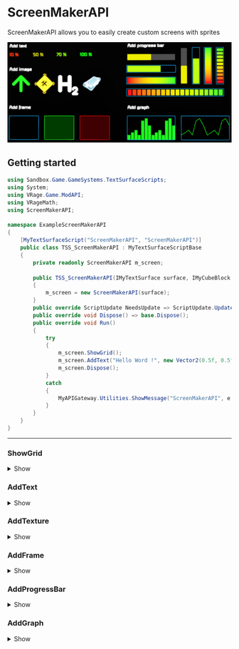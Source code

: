 # ScreenMakerAPI

ScreenMakerAPI allows you to easily create custom screens with sprites

![ScreenMakerAPI](https://github.com/Norax64/ScreenMakerAPI/blob/main/Images/ScreenMakerAPI.jpg)

## Getting started

```C#
using Sandbox.Game.GameSystems.TextSurfaceScripts;
using System;
using VRage.Game.ModAPI;
using VRageMath;
using ScreenMakerAPI;

namespace ExampleScreenMakerAPI
{
    [MyTextSurfaceScript("ScreenMakerAPI", "ScreenMakerAPI")]
    public class TSS_ScreenMakerAPI : MyTextSurfaceScriptBase
    {
        private readonly ScreenMakerAPI m_screen;
        
        public TSS_ScreenMakerAPI(IMyTextSurface surface, IMyCubeBlock block, Vector2 size) : base(surface, block, size)
        {
            m_screen = new ScreenMakerAPI(surface);
        }
        public override ScriptUpdate NeedsUpdate => ScriptUpdate.Update100;
        public override void Dispose() => base.Dispose();
        public override void Run()
        {
            try
            {
                m_screen.ShowGrid();
                m_screen.AddText("Hello Word !", new Vector2(0.5f, 0.5f), 1.0f, TextAlignment.CENTER, "White", new Color(120, 120, 120));
                m_screen.Dispose();
            }
            catch
            {
                MyAPIGateway.Utilities.ShowMessage("ScreenMakerAPI", e.Message);
            }
        }
    }
}
```

***

### ShowGrid

<details>

<summary>Show</summary>

`ShowGrid(pixel)`

`bool pixel` show ratio or pixel (default: ratio)

```C#
ShowGrid();
```

</details>

### AddText

<details>

<summary>Show</summary>

`AddText(text, pos, size, align, fontId, color1, color2, ratio)`

`string text` custom text

`Vector2 pos` position on screen (ratio between 0 to 1 or pixel)

`float size` text size

`string fontId` font Id

`TextAlignment align` alignment

`Color color1` Primary color

`Color color2` Secondary color

`float ratio` ratio between 0 to 1 to calc color with color1 and color2

```C#
AddText("Hello Word !", new Vector2(0.5f, 0.5f), 1.0f, TextAlignment.CENTER, "White", new Color(255, 0, 0), new Color(0, 255, 0), 0.5f);
```

</details>

### AddTexture

<details>

<summary>Show</summary>

`AddTexture(sprite, pos, size, align, orient, color1, color2, ratio, preserveTextureRatio, testSprite)`

`string sprite` texture name

`Vector2 pos` position on screen (ratio between 0 to 1 or pixel)

`Vector2 size` size on screen (ratio between 0 to 1 or pixel)

`float orient` orientation in degre

`TextAlignment align` alignment

`Color color1` Primary color

`Color color2` Secondary color

`float ratio` ratio between 0 to 1 to calc color with color1 and color2

`bool preserveTextureRatio` true if screen width is greater than height

`bool testSprite` true if you want to raise an exception if the sprite does not exist

```C#
AddTexture("", new Vector2(0.5f, 0.5f), new Vector2(0.5f, 0.5f);
```

</details>

### AddFrame

<details>

<summary>Show</summary>

`AddFrame(pos, size, align, color1, color2, ratio, background)`

`Vector2 pos` position on screen (ratio between 0 to 1 or pixel)

`Vector2 size` size on screen (ratio between 0 to 1 or pixel)

`TextAlignment align` alignment

`Color color1` Primary color

`Color color2` Secondary color

`float ratio` ratio between 0 to 1 to calc color with color1 and color2

`bool background` transparent background linked to the defined color

```C#
AddFrame(new Vector2(0.5f, 0.5f), new Vector2(0.5f, 0.5f), new Color(0, 100, 220), true);
```

</details>

### AddProgressBar

<details>

<summary>Show</summary>

`AddProgressBar(pos, size, align, gradient, tiles color1, color2, ratio, bordercol, backcol)`

`Vector2 pos` position on screen (ratio between 0 to 1 or pixel)

`Vector2 size` size on screen (ratio between 0 to 1 or pixel)

`TextAlignment align` alignment

`bool gradient` false = simple colored bar, true = gradient color bar

`int tiles` number of tiles for gradient

`Color color1` Primary color

`Color color2` Secondary color

`float ratio` ratio between 0 to 1 to calc color with color1 and color2

`Color bordercol` add colored frame

`Color backcol` add colored background

```C#
AddProgressBar(new Vector2(0.5f, 0.5f), new Vector2(0.8f, 0.05f), new Color(255, 0, 0), new Color(0, 255, 0), 1.0f, bordercol: new Color(0, 100, 220));
```

</details>

### AddGraph

<details>

<summary>Show</summary>

`AddGraphBar(pos, size, values, align, color1, bordercol)`

`Vector2 pos` position on screen (ratio between 0 to 1 or pixel)

`Vector2 size` size on screen (ratio between 0 to 1 or pixel)

`List<float> values` ratio list

`TextAlignment align` alignment

`Color color1` graph color

`Color bordercol` add colored frame

```C#
var RatioList = new List<float>() { 0.2f, 0.34f, 0.5f, 0.25f, 0.8f, 0.95f, 0.6f, 0.4f, 0.3f, 0.1f};
AddGraph(new Vector2(0.5f, 0.5f), new Vector2(0.6f, 0.3f), RatioList, Color.White, bordercol: new Color(0, 100, 220));
```

</details>
